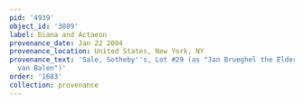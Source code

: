 ```yaml
---
pid: '4939'
object_id: '3809'
label: Diana and Actaeon
provenance_date: Jan 22 2004
provenance_location: United States, New York, NY
provenance_text: 'Sale, Sotheby''s, Lot #29 (as "Jan Brueghel the Elder and Hendrick
  van Balen")'
order: '1683'
collection: provenance
---
```


